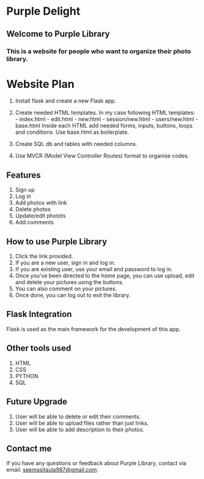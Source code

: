 # Purple Delight
## Welcome to Purple Library
### This is a website for people who want to organize their photo library. 

# Website Plan

1. Install flask and create a new Flask app.
2. Create needed HTML templates. In my case following HTML templates:
        - index.html
        - edit.html
        - new.html
        - session/new.html
        - users/new.html
        - base.html
Inside each HTML add needed forms, inputs, buttons, loops and conditions. Use base.html as boilerplate. 

3. Create SQL db and tables with needed columns.

4. Use MVCR (Model View Controller Routes) format to organise codes. 

## Features 

1. Sign up 
2. Log in
3. Add photos with link
4. Delete photos
5. Update/edit photots
6. Add comments


## How to use Purple Library 

1. Click the link provided.
2. If you are a new user, sign in and log in.
3. If you are existing user, use your email and password to log in. 
4. Once you've been directed to the home page, you can use upload, edit and delete your pictures using the buttons. 
5. You can also comment on your pictures. 
6. Once done, you can log out to exit the library. 


## Flask Integration
Flask is used as the main framework for the development of this app. 

## Other tools used 
1. HTML
2. CSS
3. PYTHON
4. SQL

## Future Upgrade
1. User will be able to delete or edit their comments.
2. User will be able to upload files rather than just links. 
3. User will be able to add description to their photos.


## Contact me
If you have any questions or feedback about Purple Library, contact via email: seemasitaula987@gmail.com. 

